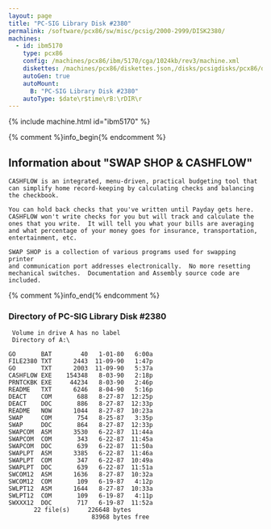 ```yaml
---
layout: page
title: "PC-SIG Library Disk #2380"
permalink: /software/pcx86/sw/misc/pcsig/2000-2999/DISK2380/
machines:
  - id: ibm5170
    type: pcx86
    config: /machines/pcx86/ibm/5170/cga/1024kb/rev3/machine.xml
    diskettes: /machines/pcx86/diskettes.json,/disks/pcsigdisks/pcx86/diskettes.json
    autoGen: true
    autoMount:
      B: "PC-SIG Library Disk #2380"
    autoType: $date\r$time\rB:\rDIR\r
---
```


{% include machine.html id="ibm5170" %}

{% comment %}info_begin{% endcomment %}

## Information about "SWAP SHOP & CASHFLOW"

    CASHFLOW is an integrated, menu-driven, practical budgeting tool that
    can simplify home record-keeping by calculating checks and balancing
    the checkbook.
    
    You can hold back checks that you've written until Payday gets here.
    CASHFLOW won't write checks for you but will track and calculate the
    ones that you write.  It will tell you what your bills are averaging
    and what percentage of your money goes for insurance, transportation,
    entertainment, etc.
    
    SWAP SHOP is a collection of various programs used for swapping printer
    and communication port addresses electronically.  No more resetting
    mechanical switches.  Documentation and Assembly source code are
    included.
{% comment %}info_end{% endcomment %}


### Directory of PC-SIG Library Disk #2380

     Volume in drive A has no label
     Directory of A:\

    GO       BAT        40   1-01-80   6:00a
    FILE2380 TXT      2443  11-09-90   1:47p
    GO       TXT      2003  11-09-90   5:37a
    CASHFLOW EXE    154348   8-03-90   2:18p
    PRNTCKBK EXE     44234   8-03-90   2:46p
    README   TXT      6246   8-04-90   5:16p
    DEACT    COM       688   8-27-87  12:25p
    DEACT    DOC       886   8-27-87  12:33p
    README   NOW      1044   8-27-87  10:23a
    SWAP     COM       754   8-25-87   3:35p
    SWAP     DOC       864   8-27-87  12:33p
    SWAPCOM  ASM      3530   6-22-87  11:44a
    SWAPCOM  COM       343   6-22-87  11:45a
    SWAPCOM  DOC       639   6-22-87  11:50a
    SWAPLPT  ASM      3385   6-22-87  11:46a
    SWAPLPT  COM       347   6-22-87  10:49a
    SWAPLPT  DOC       639   6-22-87  11:51a
    SWCOM12  ASM      1636   8-27-87  10:32a
    SWCOM12  COM       109   6-19-87   4:12p
    SWLPT12  ASM      1644   8-27-87  10:33a
    SWLPT12  COM       109   6-19-87   4:11p
    SWXXX12  DOC       717   6-19-87  11:52a
           22 file(s)     226648 bytes
                           83968 bytes free
